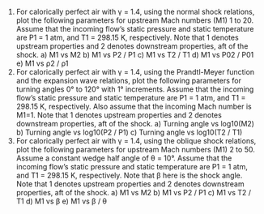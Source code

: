 1) For calorically perfect air with γ = 1.4, using the normal shock relations, plot the following parameters for upstream Mach numbers (M1) 1 to 20. Assume that the incoming flow’s static pressure and static temperature are P1 = 1 atm, and T1 = 298.15 K, respectively. Note that 1 denotes upstream properties and 2 denotes downstream properties, aft of the shock.
a)	M1 vs M2
b)	M1 vs P2 / P1
c)	M1 vs T2 / T1
d)	M1 vs P02 / P01
e)	M1 vs ρ2 / ρ1
2) For calorically perfect air with γ = 1.4, using the Prandtl-Meyer function and the expansion wave relations, plot the following parameters for turning angles 0° to 120° with 1° increments. Assume that the incoming flow’s static pressure and static temperature are P1 = 1 atm, and T1 = 298.15 K, respectively. Also assume that the incoming Mach number is M1=1. Note that 1 denotes upstream properties and 2 denotes downstream properties, aft of the shock.
a)	Turning angle vs log10(M2)
b)	Turning angle vs log10(P2 / P1)
c)	Turning angle vs log10(T2 / T1)
3) For calorically perfect air with γ = 1.4, using the oblique shock relations, plot the following parameters for upstream Mach numbers (M1) 2 to 50. Assume a constant wedge half angle of θ = 10°. Assume that the incoming flow’s static pressure and static temperature are P1 = 1 atm, and T1 = 298.15 K, respectively. Note that β here is the shock angle. Note that 1 denotes upstream properties and 2 denotes downstream properties, aft of the shock.
a)	M1 vs M2
b)	M1 vs P2 / P1
c)	M1 vs T2 / T1
d)	M1 vs β
e)	M1 vs β / θ
